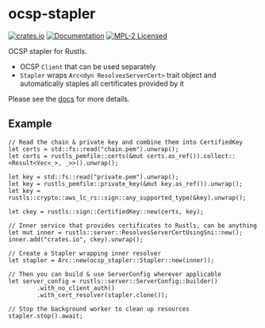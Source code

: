 # ocsp-stapler

[![crates.io](https://img.shields.io/crates/v/ocsp-stapler.svg)](https://crates.io/crates/ocsp-stapler)
[![Documentation](https://docs.rs/ocsp-stapler/badge.svg)](https://docs.rs/ocsp-stapler)
[![MPL-2 Licensed](https://img.shields.io/crates/l/ocsp-stapler.svg)](./LICENSE)

OCSP stapler for Rustls.

- OCSP `Client` that can be used separately
- `Stapler` wraps `Arc<dyn ResolvesServerCert>` trait object and automatically staples all certificates provided by it

Please see the [docs](https://docs.rs/ocsp-stapler) for more details.

## Example

```rust,ignore
// Read the chain & private key and combine them into CertifiedKey
let certs = std::fs::read("chain.pem").unwrap();
let certs = rustls_pemfile::certs(&mut certs.as_ref()).collect::<Result<Vec<_>, _>>().unwrap();

let key = std::fs::read("private.pem").unwrap();
let key = rustls_pemfile::private_key(&mut key.as_ref()).unwrap();
let key = rustls::crypto::aws_lc_rs::sign::any_supported_type(&key).unwrap();

let ckey = rustls::sign::CertifiedKey::new(certs, key);

// Inner service that provides certificates to Rustls, can be anything
let mut inner = rustls::server::ResolvesServerCertUsingSni::new();
inner.add("crates.io", ckey).unwrap();

// Create a Stapler wrapping inner resolver
let stapler = Arc::new(ocsp_stapler::Stapler::new(inner));

// Then you can build & use ServerConfig wherever applicable
let server_config = rustls::server::ServerConfig::builder()
        .with_no_client_auth()
        .with_cert_resolver(stapler.clone());

// Stop the background worker to clean up resources
stapler.stop().await;
```
